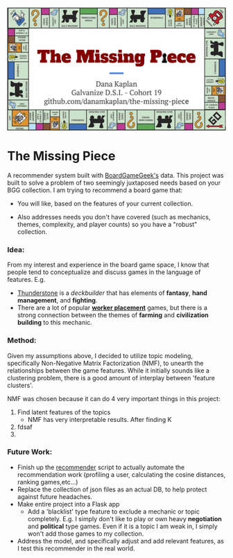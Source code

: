 ![title slide](./img/the_missing_piece_title.jpg)
# The Missing Piece
A recommender system built with [BoardGameGeek's](https://www.boardgamegeek.com/) data. This project was built to solve a problem of two seemingly juxtaposed needs based on your BGG collection. I am trying to recommend a board game that:

* You will like, based on the features of your current collection.

* Also addresses needs you don't have covered (such as mechanics, themes, complexity, and player counts) so you have a "robust" collection.

### Idea:

From my interest and experience in the board game space, I know that people tend to conceptualize and discuss games in the language of features. E.g.
	
 * [Thunderstone](https://www.boardgamegeek.com/boardgame/53953/thunderstone) is a *deckbuilder* that has elements of **fantasy**, **hand management**, and **fighting**. 
 * There are a lot of popular **[worker placement](https://www.boardgamegeek.com/boardgamemechanic/2082/worker-placement)** games, but there is a strong connection between the themes of **farming** and **civilization building** to this mechanic.  

	

### Method:
Given my assumptions above, I decided to utilize topic modeling, specifically Non-Negative Matrix Factorization (NMF), to unearth the relationships between the game features. While it initially sounds like a clustering problem, there is a good amount of interplay between 'feature clusters'.

NMF was chosen because it can do 4 very important things in this project:

1. Find latent features of the topics
	* NMF has very interpretable results. After finding K 
2. fdsaf
3. 

### Future Work:
 * Finish up the [recommender](./recommender.py) script to actually automate the  recommendation work (profiling a user, calculating the cosine distances, ranking games,etc...)
 * Replace the collection of json files as an actual DB, to help protect against future headaches. 
 * Make entire project into a Flask app
 	* Add a 'blacklist' type feature to exclude a mechanic or topic completely. E.g. I simply don't like to play or own heavy **negotiation** and **political** type games. Even if it is a topic I am weak in, I simply won't add those games to my collection. 
 * Address the model, and specifically adjust and add relevant features, as I test this recommender in the real world. 

